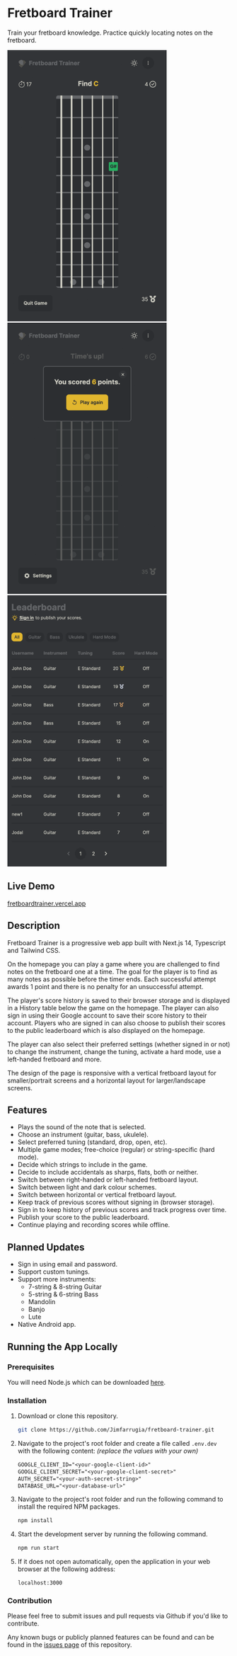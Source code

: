 # Fretboard Trainer

Train your fretboard knowledge. Practice quickly locating notes on the fretboard.

![Fretboard Trainer mid game](./docs/ft-screenshot-01.png)
![Fretboard Trainer post game](./docs/ft-screenshot-02.png)
![Fretboard Trainer leaderboard](./docs/ft-screenshot-03.png)

## Live Demo

[fretboardtrainer.vercel.app](https://fretboardtrainer.vercel.app/)

## Description

Fretboard Trainer is a progressive web app built with Next.js 14, Typescript and Tailwind CSS.

On the homepage you can play a game where you are challenged to find notes on the fretboard one at a time. The goal for the player is to find as many notes as possible before the timer ends. Each successful attempt awards 1 point and there is no penalty for an unsuccessful attempt.

The player's score history is saved to their browser storage and is displayed in a History table below the game on the homepage. The player can also sign in using their Google account to save their score history to their account. Players who are signed in can also choose to publish their scores to the public leaderboard which is also displayed on the homepage.

The player can also select their preferred settings (whether signed in or not) to change the instrument, change the tuning, activate a hard mode, use a left-handed fretboard and more.

The design of the page is responsive with a vertical fretboard layout for smaller/portrait screens and a horizontal layout for larger/landscape screens.

## Features

- Plays the sound of the note that is selected.
- Choose an instrument (guitar, bass, ukulele).
- Select preferred tuning (standard, drop, open, etc).
- Multiple game modes; free-choice (regular) or string-specific (hard mode).
- Decide which strings to include in the game.
- Decide to include accidentals as sharps, flats, both or neither.
- Switch between right-handed or left-handed fretboard layout.
- Switch between light and dark colour schemes.
- Switch between horizontal or vertical fretboard layout.
- Keep track of previous scores without signing in (browser storage).
- Sign in to keep history of previous scores and track progress over time.
- Publish your score to the public leaderboard.
- Continue playing and recording scores while offline.

## Planned Updates

- Sign in using email and password.
- Support custom tunings.
- Support more instruments:
  - 7-string & 8-string Guitar
  - 5-string & 6-string Bass
  - Mandolin
  - Banjo
  - Lute
- Native Android app.

## Running the App Locally

### Prerequisites

You will need Node.js which can be downloaded [here](https://nodejs.org/).

### Installation

1. Download or clone this repository.

   ```sh
   git clone https://github.com/Jimfarrugia/fretboard-trainer.git
   ```

2. Navigate to the project's root folder and create a file called `.env.dev` with the following content:
   _(replace the values with your own)_

   ```
   GOOGLE_CLIENT_ID="<your-google-client-id>"
   GOOGLE_CLIENT_SECRET="<your-google-client-secret>"
   AUTH_SECRET="<your-auth-secret-string>"
   DATABASE_URL="<your-database-url>"
   ```

3. Navigate to the project's root folder and run the following command to install the required NPM packages.

   ```sh
   npm install
   ```

4. Start the development server by running the following command.

   ```sh
   npm run start
   ```

5. If it does not open automatically, open the application in your web browser at the following address:
   ```
   localhost:3000
   ```

### Contribution

Please feel free to submit issues and pull requests via Github if you'd like to contribute.

Any known bugs or publicly planned features can be found and can be found in the [issues page](https://github.com/Jimfarrugia/fretboard-trainer/issues) of this repository.
